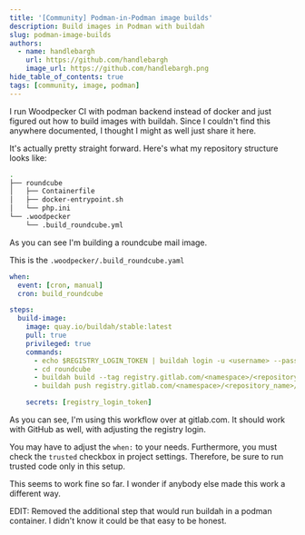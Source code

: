 ```yaml
---
title: '[Community] Podman-in-Podman image builds'
description: Build images in Podman with buildah
slug: podman-image-builds
authors:
  - name: handlebargh
    url: https://github.com/handlebargh
    image_url: https://github.com/handlebargh.png
hide_table_of_contents: true
tags: [community, image, podman]
---
```


<!-- cspell:ignore buildah Containerfile roundcube -->

I run Woodpecker CI with podman backend instead of docker and just figured out how to build images with buildah. Since I couldn't find this anywhere documented, I thought I might as well just share it here.

<!-- truncate -->

It's actually pretty straight forward. Here's what my repository structure looks like:

```bash
.
├── roundcube
│   ├── Containerfile
│   ├── docker-entrypoint.sh
│   └── php.ini
└── .woodpecker
    └── .build_roundcube.yml
```

As you can see I'm building a roundcube mail image.

This is the `.woodpecker/.build_roundcube.yaml`

```yaml
when:
  event: [cron, manual]
  cron: build_roundcube

steps:
  build-image:
    image: quay.io/buildah/stable:latest
    pull: true
    privileged: true
    commands:
      - echo $REGISTRY_LOGIN_TOKEN | buildah login -u <username> --password-stdin registry.gitlab.com
      - cd roundcube
      - buildah build --tag registry.gitlab.com/<namespace>/<repository_name>/roundcube:latest .
      - buildah push registry.gitlab.com/<namespace>/<repository_name>/roundcube:latest

    secrets: [registry_login_token]
```

As you can see, I'm using this workflow over at gitlab.com. It should work with GitHub as well, with adjusting the registry login.

You may have to adjust the `when:` to your needs. Furthermore, you must check the `trusted` checkbox in project settings. Therefore, be sure to run trusted code only in this setup.

This seems to work fine so far. I wonder if anybody else made this work a different way.

EDIT: Removed the additional step that would run buildah in a podman container. I didn't know it could be that easy to be honest.
